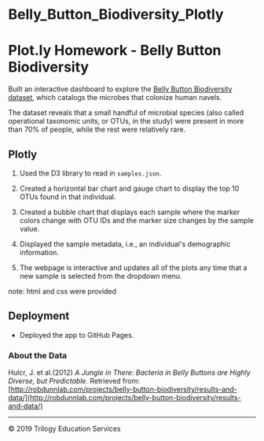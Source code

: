 # Belly_Button_Biodiversity_Plotly

# Plot.ly Homework - Belly Button Biodiversity

Built an interactive dashboard to explore the [Belly Button Biodiversity dataset](http://robdunnlab.com/projects/belly-button-biodiversity/), which catalogs the microbes that colonize human navels.

The dataset reveals that a small handful of microbial species (also called operational taxonomic units, or OTUs, in the study) were present in more than 70% of people, while the rest were relatively rare.

## Plotly

1. Used the D3 library to read in `samples.json`.

2. Created a horizontal bar chart and gauge chart to display the top 10 OTUs found in that individual.

3. Created a bubble chart that displays each sample where the marker colors change with OTU IDs and the marker size changes by the sample value.

4. Displayed the sample metadata, i.e., an individual's demographic information.

5. The webpage is interactive and updates all of the plots any time that a new sample is selected from the dropdown menu.

note: html and css were provided

## Deployment

* Deployed the app to GitHub Pages.

### About the Data

Hulcr, J. et al.(2012) _A Jungle in There: Bacteria in Belly Buttons are Highly Diverse, but Predictable_. Retrieved from: [http://robdunnlab.com/projects/belly-button-biodiversity/results-and-data/](http://robdunnlab.com/projects/belly-button-biodiversity/results-and-data/)

- - -

© 2019 Trilogy Education Services
